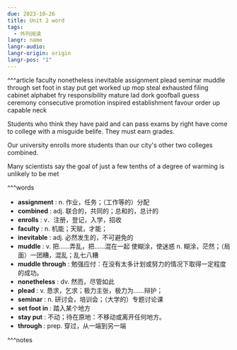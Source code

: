 ```yaml
---
due: 2023-10-26
title: Unit 2 word
tags:
  - 外刊阅读
langr: name
langr-audio: 
langr-origin: origin
langr-pos: "1"
---
```


^^^article
faculty nonetheless inevitable assignment plead seminar muddle through 
set foot in stay put 
get worked up 
mop
steal
exhausted
filing cabinet
alphabet
fry
responsibility
mature
lad
dork
goofball
guess
ceremony
consecutive
promotion
inspired
establishment
favour
order up
capable
neck

Students who think they have paid and can pass exams by right have come to college with a misguide belife. They must earn grades.

Our university enrolls more students than our city's other two colleges combined.

Many scientists say the goal of just a few tenths of a degree of warming is unlikely to be met

^^^words
+ **assignment** : n. 作业，任务；（工作等的）分配
+ **combined** : adj. 联合的，共同的；总和的，总计的
+ **enrolls** : v．注册，登记，入学，招收
+ **faculty** : n. 机能；天赋，才能；
+ **inevitable** : adj. 必然发生的，不可避免的
+ **muddle** : v. 把……弄乱，把……混在一起 使糊涂，使迷惑 n. 糊涂，茫然；（局面）一团糟，混乱；乱七八糟
+ **muddle through** : 勉强应付：在没有太多计划或努力的情况下取得一定程度的成功。
+ **nonetheless** : dv. 然而，尽管如此
+ **plead** : v. 恳求，乞求；极力主张，极力为……辩护；
+ **seminar** : n. 研讨会，培训会；（大学的）专题讨论课
+ **set foot in** : 踏入某个地方
+ **stay put** : 不动；待在原地：不移动或离开任何地方。
+ **through** : prep. 穿过，从一端到另一端

^^^notes